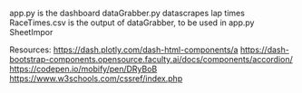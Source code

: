 app.py is the dashboard
dataGrabber.py datascrapes lap times
RaceTimes.csv is the output of dataGrabber, to be used in app.py
SheetImpor



Resources:
https://dash.plotly.com/dash-html-components/a
https://dash-bootstrap-components.opensource.faculty.ai/docs/components/accordion/
https://codepen.io/mobify/pen/DRyBoB
https://www.w3schools.com/cssref/index.php
